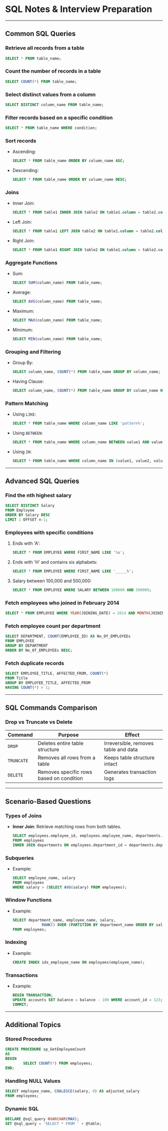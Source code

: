 # SQL Notes & Interview Preparation

---

## Common SQL Queries

### Retrieve all records from a table
```sql
SELECT * FROM table_name;
```

### Count the number of records in a table
```sql
SELECT COUNT(*) FROM table_name;
```

### Select distinct values from a column
```sql
SELECT DISTINCT column_name FROM table_name;
```

### Filter records based on a specific condition
```sql
SELECT * FROM table_name WHERE condition;
```

### Sort records
- Ascending:
    ```sql
    SELECT * FROM table_name ORDER BY column_name ASC;
    ```
- Descending:
    ```sql
    SELECT * FROM table_name ORDER BY column_name DESC;
    ```

### Joins
- Inner Join:
    ```sql
    SELECT * FROM table1 INNER JOIN table2 ON table1.column = table2.column;
    ```
- Left Join:
    ```sql
    SELECT * FROM table1 LEFT JOIN table2 ON table1.column = table2.column;
    ```
- Right Join:
    ```sql
    SELECT * FROM table1 RIGHT JOIN table2 ON table1.column = table2.column;
    ```

### Aggregate Functions
- Sum:
    ```sql
    SELECT SUM(column_name) FROM table_name;
    ```
- Average:
    ```sql
    SELECT AVG(column_name) FROM table_name;
    ```
- Maximum:
    ```sql
    SELECT MAX(column_name) FROM table_name;
    ```
- Minimum:
    ```sql
    SELECT MIN(column_name) FROM table_name;
    ```

### Grouping and Filtering
- Group By:
    ```sql
    SELECT column_name, COUNT(*) FROM table_name GROUP BY column_name;
    ```
- Having Clause:
    ```sql
    SELECT column_name, COUNT(*) FROM table_name GROUP BY column_name HAVING COUNT(*) > 1;
    ```

### Pattern Matching
- Using `LIKE`:
    ```sql
    SELECT * FROM table_name WHERE column_name LIKE 'pattern%';
    ```
- Using `BETWEEN`:
    ```sql
    SELECT * FROM table_name WHERE column_name BETWEEN value1 AND value2;
    ```
- Using `IN`:
    ```sql
    SELECT * FROM table_name WHERE column_name IN (value1, value2, value3);
    ```

---

## Advanced SQL Queries

### Find the nth highest salary
```sql
SELECT DISTINCT Salary
FROM Employee
ORDER BY Salary DESC
LIMIT 1 OFFSET n-1;
```

### Employees with specific conditions
1. Ends with 'A':
     ```sql
     SELECT * FROM EMPLOYEE WHERE FIRST_NAME LIKE '%a';
     ```
2. Ends with 'H' and contains six alphabets:
     ```sql
     SELECT * FROM EMPLOYEE WHERE FIRST_NAME LIKE '_____h';
     ```
3. Salary between 100,000 and 500,000:
     ```sql
     SELECT * FROM EMPLOYEE WHERE SALARY BETWEEN 100000 AND 500000;
     ```

### Fetch employees who joined in February 2014
```sql
SELECT * FROM EMPLOYEE WHERE YEAR(JOINING_DATE) = 2014 AND MONTH(JOINING_DATE) = 2;
```

### Fetch employee count per department
```sql
SELECT DEPARTMENT, COUNT(EMPLOYEE_ID) AS No_Of_EMPLOYEEs
FROM EMPLOYEE
GROUP BY DEPARTMENT
ORDER BY No_Of_EMPLOYEEs DESC;
```

### Fetch duplicate records
```sql
SELECT EMPLOYEE_TITLE, AFFECTED_FROM, COUNT(*)
FROM Title
GROUP BY EMPLOYEE_TITLE, AFFECTED_FROM
HAVING COUNT(*) > 1;
```

---

## SQL Commands Comparison

### Drop vs Truncate vs Delete
| Command   | Purpose                              | Effect                                   |
|-----------|--------------------------------------|-----------------------------------------|
| `DROP`    | Deletes entire table structure       | Irreversible, removes table and data    |
| `TRUNCATE`| Removes all rows from a table        | Keeps table structure intact            |
| `DELETE`  | Removes specific rows based on condition | Generates transaction logs             |

---

## Scenario-Based Questions

### Types of Joins
- **Inner Join**: Retrieve matching rows from both tables.
    ```sql
    SELECT employees.employee_id, employees.employee_name, departments.department_name
    FROM employees
    INNER JOIN departments ON employees.department_id = departments.department_id;
    ```

### Subqueries
- Example:
    ```sql
    SELECT employee_name, salary
    FROM employees
    WHERE salary > (SELECT AVG(salary) FROM employees);
    ```

### Window Functions
- Example:
    ```sql
    SELECT department_name, employee_name, salary, 
                 RANK() OVER (PARTITION BY department_name ORDER BY salary DESC) AS salary_rank
    FROM employees;
    ```

### Indexing
- Example:
    ```sql
    CREATE INDEX idx_employee_name ON employees(employee_name);
    ```

### Transactions
- Example:
    ```sql
    BEGIN TRANSACTION;
    UPDATE accounts SET balance = balance - 100 WHERE account_id = 123;
    COMMIT;
    ```

---

## Additional Topics

### Stored Procedures
```sql
CREATE PROCEDURE sp_GetEmployeeCount
AS
BEGIN
        SELECT COUNT(*) FROM employees;
END;
```

### Handling NULL Values
```sql
SELECT employee_name, COALESCE(salary, 0) AS adjusted_salary
FROM employees;
```

### Dynamic SQL
```sql
DECLARE @sql_query NVARCHAR(MAX);
SET @sql_query = 'SELECT * FROM ' + @table;
```
